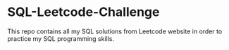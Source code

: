 # SQL-Leetcode-Challenge

This repo contains all my SQL solutions from Leetcode website in order to practice my SQL programming skills.
